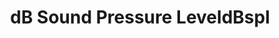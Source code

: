---
word: "true"

types: "word"

title: "dB Sound Pressure LeveldBspl"

categories: ['']

tags: ['dB', 'Sound', 'Pressure', 'LeveldBspl']

arabic: 'ديسيبل ضغط الصوت'

arexps: []

enwords: ['dB Sound Pressure LeveldBspl']

enexps: []

arlexicons: 'د'

enlexicons: 'D'

authors: ['Ruqayya Roshdy']

translators: ['']

citations: 'مقدمة في حوسبة اللغة العربية'

sources: 'مركز الملك عبدالله بن عبدالعزيز الدولي لخدمة اللغة العربية'

slug: ""
---